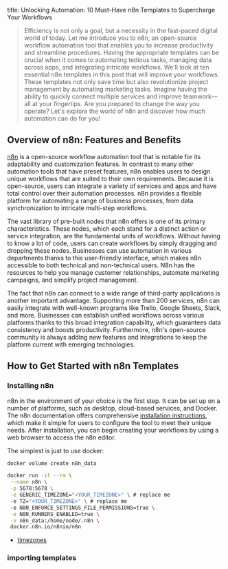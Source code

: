 
title: Unlocking Automation: 10 Must-Have n8n Templates to Supercharge Your Workflows

> Efficiency is not only a goal, but a necessity in the fast-paced digital world of today. Let me introduce you to n8n, an open-source workflow automation tool that enables you to increase productivity and streamline procedures. Having the appropriate templates can be crucial when it comes to automating tedious tasks, managing data across apps, and integrating intricate workflows. We'll look at ten essential n8n templates in this post that will improve your workflows. These templates not only save time but also revolutionize project management by automating marketing tasks. Imagine having the ability to quickly connect multiple services and improve teamwork—all at your fingertips. Are you prepared to change the way you operate? Let's explore the world of n8n and discover how much automation can do for you!


## Overview of n8n: Features and Benefits

[n8n](https://n8n.io/) is a open-source workflow automation tool that is notable for its adaptability and customization features. In contrast to many other automation tools that have preset features, n8n enables users to design unique workflows that are suited to their own requirements. Because it is open-source, users can integrate a variety of services and apps and have total control over their automation processes. n8n provides a flexible platform for automating a range of business processes, from data synchronization to intricate multi-step workflows.

The vast library of pre-built nodes that n8n offers is one of its primary characteristics. These nodes, which each stand for a distinct action or service integration, are the fundamental units of workflows. Without having to know a lot of code, users can create workflows by simply dragging and dropping these nodes. Businesses can use automation in various departments thanks to this user-friendly interface, which makes n8n accessible to both technical and non-technical users. N8n has the resources to help you manage customer relationships, automate marketing campaigns, and simplify project management.

The fact that n8n can connect to a wide range of third-party applications is another important advantage. Supporting more than 200 services, n8n can easily integrate with well-known programs like Trello, Google Sheets, Slack, and more. Businesses can establish unified workflows across various platforms thanks to this broad integration capability, which guarantees data consistency and boosts productivity. Furthermore, n8n's open-source community is always adding new features and integrations to keep the platform current with emerging technologies.

## How to Get Started with n8n Templates

### Installing n8n


 n8n in the environment of your choice is the first step. It can be set up on a number of platforms, such as desktop, cloud-based services, and Docker. The n8n documentation offers comprehensive [installation instructions](https://docs.n8n.io/hosting/), which make it simple for users to configure the tool to meet their unique needs. After installation, you can begin creating your workflows by using a web browser to access the n8n editor.

The simplest is just to use docker:

```bash
docker volume create n8n_data

docker run -it --rm \
 --name n8n \
 -p 5678:5678 \
 -e GENERIC_TIMEZONE="<YOUR_TIMEZONE>" \ # replace me
 -e TZ="<YOUR_TIMEZONE>" \ # replace me
 -e N8N_ENFORCE_SETTINGS_FILE_PERMISSIONS=true \
 -e N8N_RUNNERS_ENABLED=true \
 -v n8n_data:/home/node/.n8n \
 docker.n8n.io/n8nio/n8n
```

- [timezones](https://en.wikipedia.org/wiki/List_of_tz_database_time_zones#List)

### importing templates

